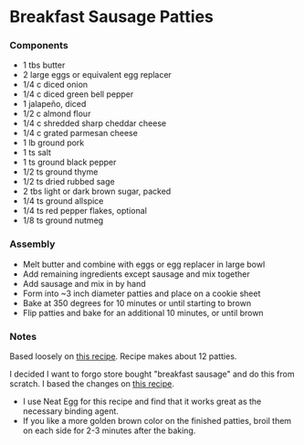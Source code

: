 # Breakfast Sausage Patties

### Components

* 1 tbs butter
* 2 large eggs or equivalent egg replacer
* 1/4 c diced onion
* 1/4 c diced green bell pepper
* 1 jalapeño, diced
* 1/2 c almond flour
* 1/4 c shredded sharp cheddar cheese
* 1/4 c grated parmesan cheese
* 1 lb ground pork
* 1 ts salt
* 1 ts ground black pepper
* 1/2 ts ground thyme
* 1/2 ts dried rubbed sage
* 2 tbs light or dark brown sugar, packed
* 1/4 ts ground allspice
* 1/4 ts red pepper flakes, optional
* 1/8 ts ground nutmeg


### Assembly
* Melt butter and combine with eggs or egg replacer in large bowl
* Add remaining ingredients except sausage and mix together
* Add sausage and mix in by hand
* Form into ~3 inch diameter patties and place on a cookie sheet
* Bake at 350 degrees for 10 minutes or until starting to brown
* Flip patties and bake for an additional 10 minutes, or until brown

### Notes
Based loosely on [this recipe](http://www.travelinglowcarb.com/5068/low-carb-sausage-biscuit-recipe/).
Recipe makes about 12 patties.

I decided I want to forgo store bought "breakfast sausage" and do this from scratch. I based the changes on [this recipe](https://www.thespruce.com/homemade-pork-breakfast-sausage-3060593).

* I use Neat Egg for this recipe and find that it works great as the necessary binding agent.
* If you like a more golden brown color on the finished patties, broil them on each side for 2-3 minutes
after the baking.
